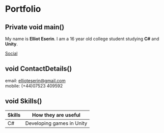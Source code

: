# Portfolio
## Private void main()

My name is **Elliot Eserin**. I am a 16 year old college student studying **C#** and **Unity**.

[Social](https://github.com/ElliotEserin/portfolio/blob/master/social.md)<br/>

## void ContactDetails()

email: ellioteserin@gmail.com  
mobile: (+44)07523 409592 

## void Skills()

| Skills | How they are useful |
| ------ | ------------------- |
| C#     | Developing games in Unity |
